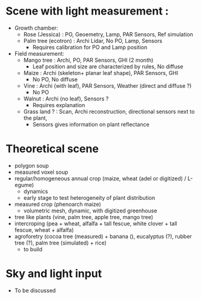 
# Scene with light measurement :

- Growth chamber:
  - Rose (Jessica) : PO, Geoemetry, Lamp, PAR Sensors, Ref simulation
  - Palm tree (ecotron) : Archi Lidar, No PO, Lamp, Sensors
     - Requires calibration for PO and Lamp position
- Field measurement:
  -  Mango tree : Archi, PO, PAR Sensors, GHI (2 month)
      - Leaf position and size are characterized by rules, No diffuse
  - Maize : Archi (skeleton+ planar leaf shape), PAR Sensors, GHI
      - No PO, No diffuse
  - Vine : Archi (with leaf), PAR Sensors, Weather (direct and diffuse ?)
      - No PO
  - Walnut : Archi (no leaf), Sensors ?
      - Requires explanation
  - Grass land ? : Scan, Archi reconstruction, directional sensors next to the plant,
      - Sensors gives information on plant reflectance      

# Theoretical scene
- polygon soup
- measured voxel soup
- regular/homogeneous annual crop (maize, wheat (adel or digitized) / L-egume)
   -  dynamics
   -  early stage to test heterogeneity of plant distribution
- measured crop (phenoarch maize)
   - volumetric mesh, dynamic, with digitized greenhouse
- tree like plants (vine, palm tree, apple tree, mango tree)
- intercroping (pea + wheat, alfalfa + tall fescue, white clover + tall fescue, wheat + alfalfa)
- agroforetry (cocoa tree (measured) + banana (),  eucalyptus (?), rubber tree (?), palm tree (simulated) + rice)
   - to build

# Sky and light input
  - To be discussed
